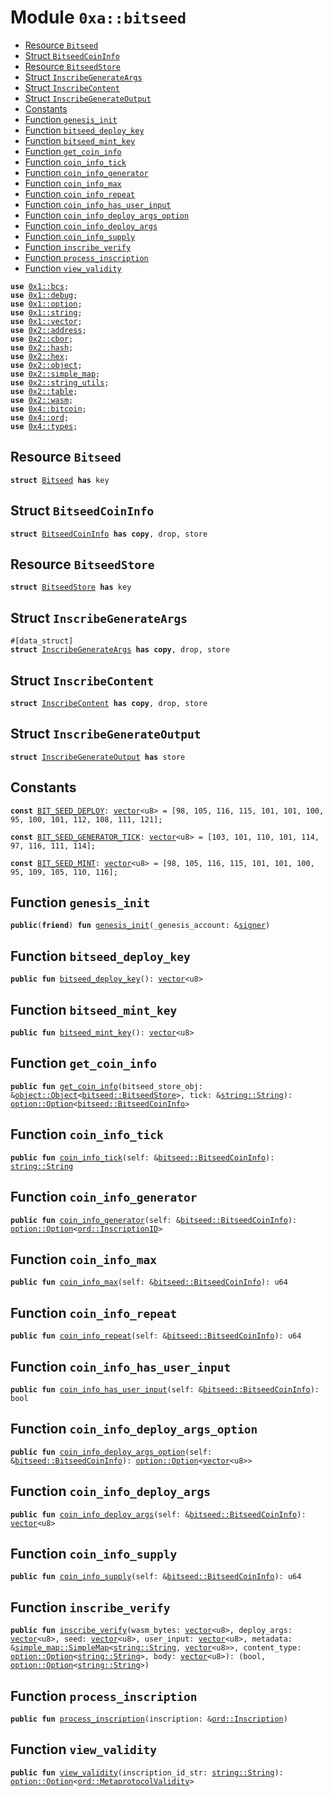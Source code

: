 
<a name="0xa_bitseed"></a>

# Module `0xa::bitseed`



-  [Resource `Bitseed`](#0xa_bitseed_Bitseed)
-  [Struct `BitseedCoinInfo`](#0xa_bitseed_BitseedCoinInfo)
-  [Resource `BitseedStore`](#0xa_bitseed_BitseedStore)
-  [Struct `InscribeGenerateArgs`](#0xa_bitseed_InscribeGenerateArgs)
-  [Struct `InscribeContent`](#0xa_bitseed_InscribeContent)
-  [Struct `InscribeGenerateOutput`](#0xa_bitseed_InscribeGenerateOutput)
-  [Constants](#@Constants_0)
-  [Function `genesis_init`](#0xa_bitseed_genesis_init)
-  [Function `bitseed_deploy_key`](#0xa_bitseed_bitseed_deploy_key)
-  [Function `bitseed_mint_key`](#0xa_bitseed_bitseed_mint_key)
-  [Function `get_coin_info`](#0xa_bitseed_get_coin_info)
-  [Function `coin_info_tick`](#0xa_bitseed_coin_info_tick)
-  [Function `coin_info_generator`](#0xa_bitseed_coin_info_generator)
-  [Function `coin_info_max`](#0xa_bitseed_coin_info_max)
-  [Function `coin_info_repeat`](#0xa_bitseed_coin_info_repeat)
-  [Function `coin_info_has_user_input`](#0xa_bitseed_coin_info_has_user_input)
-  [Function `coin_info_deploy_args_option`](#0xa_bitseed_coin_info_deploy_args_option)
-  [Function `coin_info_deploy_args`](#0xa_bitseed_coin_info_deploy_args)
-  [Function `coin_info_supply`](#0xa_bitseed_coin_info_supply)
-  [Function `inscribe_verify`](#0xa_bitseed_inscribe_verify)
-  [Function `process_inscription`](#0xa_bitseed_process_inscription)
-  [Function `view_validity`](#0xa_bitseed_view_validity)


<pre><code><b>use</b> <a href="">0x1::bcs</a>;
<b>use</b> <a href="">0x1::debug</a>;
<b>use</b> <a href="">0x1::option</a>;
<b>use</b> <a href="">0x1::string</a>;
<b>use</b> <a href="">0x1::vector</a>;
<b>use</b> <a href="">0x2::address</a>;
<b>use</b> <a href="">0x2::cbor</a>;
<b>use</b> <a href="">0x2::hash</a>;
<b>use</b> <a href="">0x2::hex</a>;
<b>use</b> <a href="">0x2::object</a>;
<b>use</b> <a href="">0x2::simple_map</a>;
<b>use</b> <a href="">0x2::string_utils</a>;
<b>use</b> <a href="">0x2::table</a>;
<b>use</b> <a href="">0x2::wasm</a>;
<b>use</b> <a href="">0x4::bitcoin</a>;
<b>use</b> <a href="">0x4::ord</a>;
<b>use</b> <a href="">0x4::types</a>;
</code></pre>



<a name="0xa_bitseed_Bitseed"></a>

## Resource `Bitseed`



<pre><code><b>struct</b> <a href="bitseed.md#0xa_bitseed_Bitseed">Bitseed</a> <b>has</b> key
</code></pre>



<a name="0xa_bitseed_BitseedCoinInfo"></a>

## Struct `BitseedCoinInfo`



<pre><code><b>struct</b> <a href="bitseed.md#0xa_bitseed_BitseedCoinInfo">BitseedCoinInfo</a> <b>has</b> <b>copy</b>, drop, store
</code></pre>



<a name="0xa_bitseed_BitseedStore"></a>

## Resource `BitseedStore`



<pre><code><b>struct</b> <a href="bitseed.md#0xa_bitseed_BitseedStore">BitseedStore</a> <b>has</b> key
</code></pre>



<a name="0xa_bitseed_InscribeGenerateArgs"></a>

## Struct `InscribeGenerateArgs`



<pre><code>#[data_struct]
<b>struct</b> <a href="bitseed.md#0xa_bitseed_InscribeGenerateArgs">InscribeGenerateArgs</a> <b>has</b> <b>copy</b>, drop, store
</code></pre>



<a name="0xa_bitseed_InscribeContent"></a>

## Struct `InscribeContent`



<pre><code><b>struct</b> <a href="bitseed.md#0xa_bitseed_InscribeContent">InscribeContent</a> <b>has</b> <b>copy</b>, drop, store
</code></pre>



<a name="0xa_bitseed_InscribeGenerateOutput"></a>

## Struct `InscribeGenerateOutput`



<pre><code><b>struct</b> <a href="bitseed.md#0xa_bitseed_InscribeGenerateOutput">InscribeGenerateOutput</a> <b>has</b> store
</code></pre>



<a name="@Constants_0"></a>

## Constants


<a name="0xa_bitseed_BIT_SEED_DEPLOY"></a>



<pre><code><b>const</b> <a href="bitseed.md#0xa_bitseed_BIT_SEED_DEPLOY">BIT_SEED_DEPLOY</a>: <a href="">vector</a>&lt;u8&gt; = [98, 105, 116, 115, 101, 101, 100, 95, 100, 101, 112, 108, 111, 121];
</code></pre>



<a name="0xa_bitseed_BIT_SEED_GENERATOR_TICK"></a>



<pre><code><b>const</b> <a href="bitseed.md#0xa_bitseed_BIT_SEED_GENERATOR_TICK">BIT_SEED_GENERATOR_TICK</a>: <a href="">vector</a>&lt;u8&gt; = [103, 101, 110, 101, 114, 97, 116, 111, 114];
</code></pre>



<a name="0xa_bitseed_BIT_SEED_MINT"></a>



<pre><code><b>const</b> <a href="bitseed.md#0xa_bitseed_BIT_SEED_MINT">BIT_SEED_MINT</a>: <a href="">vector</a>&lt;u8&gt; = [98, 105, 116, 115, 101, 101, 100, 95, 109, 105, 110, 116];
</code></pre>



<a name="0xa_bitseed_genesis_init"></a>

## Function `genesis_init`



<pre><code><b>public</b>(<b>friend</b>) <b>fun</b> <a href="bitseed.md#0xa_bitseed_genesis_init">genesis_init</a>(_genesis_account: &<a href="">signer</a>)
</code></pre>



<a name="0xa_bitseed_bitseed_deploy_key"></a>

## Function `bitseed_deploy_key`



<pre><code><b>public</b> <b>fun</b> <a href="bitseed.md#0xa_bitseed_bitseed_deploy_key">bitseed_deploy_key</a>(): <a href="">vector</a>&lt;u8&gt;
</code></pre>



<a name="0xa_bitseed_bitseed_mint_key"></a>

## Function `bitseed_mint_key`



<pre><code><b>public</b> <b>fun</b> <a href="bitseed.md#0xa_bitseed_bitseed_mint_key">bitseed_mint_key</a>(): <a href="">vector</a>&lt;u8&gt;
</code></pre>



<a name="0xa_bitseed_get_coin_info"></a>

## Function `get_coin_info`



<pre><code><b>public</b> <b>fun</b> <a href="bitseed.md#0xa_bitseed_get_coin_info">get_coin_info</a>(bitseed_store_obj: &<a href="_Object">object::Object</a>&lt;<a href="bitseed.md#0xa_bitseed_BitseedStore">bitseed::BitseedStore</a>&gt;, tick: &<a href="_String">string::String</a>): <a href="_Option">option::Option</a>&lt;<a href="bitseed.md#0xa_bitseed_BitseedCoinInfo">bitseed::BitseedCoinInfo</a>&gt;
</code></pre>



<a name="0xa_bitseed_coin_info_tick"></a>

## Function `coin_info_tick`



<pre><code><b>public</b> <b>fun</b> <a href="bitseed.md#0xa_bitseed_coin_info_tick">coin_info_tick</a>(self: &<a href="bitseed.md#0xa_bitseed_BitseedCoinInfo">bitseed::BitseedCoinInfo</a>): <a href="_String">string::String</a>
</code></pre>



<a name="0xa_bitseed_coin_info_generator"></a>

## Function `coin_info_generator`



<pre><code><b>public</b> <b>fun</b> <a href="bitseed.md#0xa_bitseed_coin_info_generator">coin_info_generator</a>(self: &<a href="bitseed.md#0xa_bitseed_BitseedCoinInfo">bitseed::BitseedCoinInfo</a>): <a href="_Option">option::Option</a>&lt;<a href="_InscriptionID">ord::InscriptionID</a>&gt;
</code></pre>



<a name="0xa_bitseed_coin_info_max"></a>

## Function `coin_info_max`



<pre><code><b>public</b> <b>fun</b> <a href="bitseed.md#0xa_bitseed_coin_info_max">coin_info_max</a>(self: &<a href="bitseed.md#0xa_bitseed_BitseedCoinInfo">bitseed::BitseedCoinInfo</a>): u64
</code></pre>



<a name="0xa_bitseed_coin_info_repeat"></a>

## Function `coin_info_repeat`



<pre><code><b>public</b> <b>fun</b> <a href="bitseed.md#0xa_bitseed_coin_info_repeat">coin_info_repeat</a>(self: &<a href="bitseed.md#0xa_bitseed_BitseedCoinInfo">bitseed::BitseedCoinInfo</a>): u64
</code></pre>



<a name="0xa_bitseed_coin_info_has_user_input"></a>

## Function `coin_info_has_user_input`



<pre><code><b>public</b> <b>fun</b> <a href="bitseed.md#0xa_bitseed_coin_info_has_user_input">coin_info_has_user_input</a>(self: &<a href="bitseed.md#0xa_bitseed_BitseedCoinInfo">bitseed::BitseedCoinInfo</a>): bool
</code></pre>



<a name="0xa_bitseed_coin_info_deploy_args_option"></a>

## Function `coin_info_deploy_args_option`



<pre><code><b>public</b> <b>fun</b> <a href="bitseed.md#0xa_bitseed_coin_info_deploy_args_option">coin_info_deploy_args_option</a>(self: &<a href="bitseed.md#0xa_bitseed_BitseedCoinInfo">bitseed::BitseedCoinInfo</a>): <a href="_Option">option::Option</a>&lt;<a href="">vector</a>&lt;u8&gt;&gt;
</code></pre>



<a name="0xa_bitseed_coin_info_deploy_args"></a>

## Function `coin_info_deploy_args`



<pre><code><b>public</b> <b>fun</b> <a href="bitseed.md#0xa_bitseed_coin_info_deploy_args">coin_info_deploy_args</a>(self: &<a href="bitseed.md#0xa_bitseed_BitseedCoinInfo">bitseed::BitseedCoinInfo</a>): <a href="">vector</a>&lt;u8&gt;
</code></pre>



<a name="0xa_bitseed_coin_info_supply"></a>

## Function `coin_info_supply`



<pre><code><b>public</b> <b>fun</b> <a href="bitseed.md#0xa_bitseed_coin_info_supply">coin_info_supply</a>(self: &<a href="bitseed.md#0xa_bitseed_BitseedCoinInfo">bitseed::BitseedCoinInfo</a>): u64
</code></pre>



<a name="0xa_bitseed_inscribe_verify"></a>

## Function `inscribe_verify`



<pre><code><b>public</b> <b>fun</b> <a href="bitseed.md#0xa_bitseed_inscribe_verify">inscribe_verify</a>(wasm_bytes: <a href="">vector</a>&lt;u8&gt;, deploy_args: <a href="">vector</a>&lt;u8&gt;, seed: <a href="">vector</a>&lt;u8&gt;, user_input: <a href="">vector</a>&lt;u8&gt;, metadata: &<a href="_SimpleMap">simple_map::SimpleMap</a>&lt;<a href="_String">string::String</a>, <a href="">vector</a>&lt;u8&gt;&gt;, content_type: <a href="_Option">option::Option</a>&lt;<a href="_String">string::String</a>&gt;, body: <a href="">vector</a>&lt;u8&gt;): (bool, <a href="_Option">option::Option</a>&lt;<a href="_String">string::String</a>&gt;)
</code></pre>



<a name="0xa_bitseed_process_inscription"></a>

## Function `process_inscription`



<pre><code><b>public</b> <b>fun</b> <a href="bitseed.md#0xa_bitseed_process_inscription">process_inscription</a>(inscription: &<a href="_Inscription">ord::Inscription</a>)
</code></pre>



<a name="0xa_bitseed_view_validity"></a>

## Function `view_validity`



<pre><code><b>public</b> <b>fun</b> <a href="bitseed.md#0xa_bitseed_view_validity">view_validity</a>(inscription_id_str: <a href="_String">string::String</a>): <a href="_Option">option::Option</a>&lt;<a href="_MetaprotocolValidity">ord::MetaprotocolValidity</a>&gt;
</code></pre>
